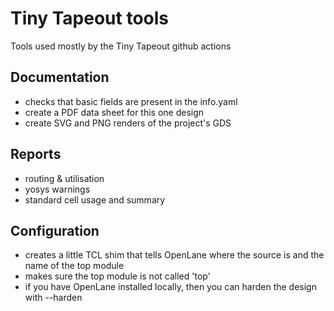 # Tiny Tapeout tools

Tools used mostly by the Tiny Tapeout github actions

## Documentation

* checks that basic fields are present in the info.yaml
* create a PDF data sheet for this one design
* create SVG and PNG renders of the project's GDS

## Reports

* routing & utilisation
* yosys warnings
* standard cell usage and summary

## Configuration

* creates a little TCL shim that tells OpenLane where the source is and the name of the top module
* makes sure the top module is not called 'top'
* if you have OpenLane installed locally, then you can harden the design with --harden

